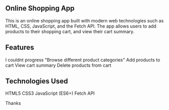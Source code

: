 ## Online Shopping App ##
This is an online shopping app built with modern web technologies such as HTML, CSS, JavaScript, and the Fetch API. The app allows users to add products to their shopping cart, and view their cart summary.

## Features ##
I couldnt progress "Browse different product categories"
Add products to cart
View cart summary
Delete products from cart

## Technologies Used ##
HTML5
CSS3
JavaScript (ES6+)
Fetch API

Thanks